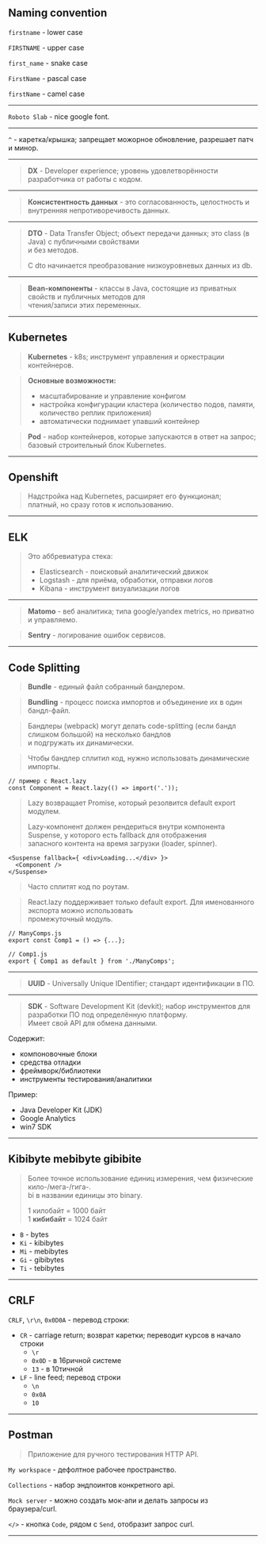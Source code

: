 ## Naming convention

`firstname` - lower case

`FIRSTNAME` - upper case

`first_name` - snake case

`FirstName` - pascal case

`firstName` - camel case

___

`Roboto Slab` - nice google font.

___

`^` - каретка/крышка; запрещает можорное обновление, разрешает патч и минор.

___

> **DX** - Developer experience; уровень удовлетворённости разработчика от работы с кодом.

___

> **Консистентность данных** - это согласованность, целостность и внутренняя непротиворечивость данных.

___

> **DTO** - Data Transfer Object; объект передачи данных; это class (в Java) с публичными свойствами  
> и без методов.  
>
> С dto начинается преобразование низкоуровневых данных из db.

___

> **Bean-компоненты** - классы в Java, состоящие из приватных свойств и публичных методов для  
> чтения/записи этих переменных.

___

## Kubernetes

> **Kubernetes** - k8s; инструмент управления и оркестрации контейнеров.

> **Основные возможности:**
> - масштабирование и управление конфигом  
> - настройка конфигурации кластера (количество подов, памяти, количество реплик приложения)  
> - автоматически поднимает упавший контейнер

> **Pod** - набор контейнеров, которые запускаются в ответ на запрос; базовый строительный блок Kubernetes.

___

## Openshift

> Надстройка над Kubernetes, расширяет его функционал;  
> платный, но сразу готов к использованию.

___

## ELK

> Это аббревиатура стека:  
> - Elasticsearch - поисковый аналитический движок  
> - Logstash - для приёма, обработки, отправки логов  
> - Kibana - инструмент визуализации логов

___

> **Matomo** - веб аналитика; типа google/yandex metrics, но приватно и управляемо.

> **Sentry** - логирование ошибок сервисов.

___

## Code Splitting

> **Bundle** - единый файл собранный бандлером.

> **Bundling** - процесс поиска импортов и объединение их в один бандл-файл.

> Бандлеры (webpack) могут делать code-splitting (если бандл слишком большой) на несколько бандлов  
> и подгружать их динамически.

> Чтобы бандлер сплитил код, нужно использовать динамические импорты.

```
// пример с React.lazy
const Component = React.lazy(() => import('.'));
```

> Lazy возвращает Promise, который резолвится default export модулем.  
>
> Lazy-компонент должен рендериться внутри компонента Suspense, у которого есть fallback для отображения  
> запасного контента на время загрузки (loader, spinner).

```
<Suspense fallback={ <div>Loading...</div> }>
  <Component />
</Suspense>
```

> Часто сплитят код по роутам.

> React.lazy поддерживает только default export. Для именованного экспорта можно использовать  
> промежуточный модуль.

```
// ManyComps.js
export const Comp1 = () => {...};

// Comp1.js
export { Comp1 as default } from './ManyComps';
```

___

> **UUID** - Universally Unique IDentifier; стандарт идентификации в ПО.

___

> **SDK** - Software Development Kit (devkit); набор инструментов для разработки ПО под определённую платформу.  
> Имеет свой API для обмена данными.

Содержит:  
- компоновочные блоки
- средства отладки
- фреймворк/библиотеки
- инструменты тестирования/аналитики

Пример:  
- Java Developer Kit (JDK)
- Google Analytics
- win7 SDK

___

## Kibibyte mebibyte gibibite

> Более точное использование единиц измерения, чем физические кило-/мега-/гига-.  
> bi в названии единицы это binary.
>
> 1 килобайт = 1000 байт  
> 1 **кибибайт** = 1024 байт

- `B` - bytes  
- `Ki` - kibibytes
- `Mi` - mebibytes
- `Gi` - gibibytes
- `Ti` - tebibytes

___

## CRLF

`CRLF`, `\r\n`, `0x0D0A` - перевод строки:  
- `CR` - carriage return; возврат каретки; переводит курсов в начало строки  
  - `\r`  
  - `0x0D` - в 16ричной системе  
  - `13` - в 10тичной  
- `LF` - line feed; перевод строки  
  - `\n`  
  - `0x0A`  
  - `10`

___

## Postman

> Приложение для ручного тестирования HTTP API.

`My workspace` - дефолтное рабочее пространство.

`Collections` - набор эндпоинтов конкретного api.

`Mock server` - можно создать мок-апи и делать запросы из браузера/curl.

`</>` - кнопка `Code`, рядом с `Send`, отобразит запрос curl.

___


